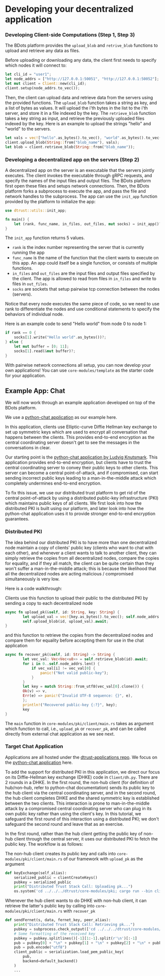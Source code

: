 # Developing your decentralized application

### Developing Client-side Computations (Step 1, Step 3)
The BDots platform provides the `upload_blob` and `retrive_blob` functions to upload and retrieve any data as files.

Before uploading or downloading any data, the client first needs to specify which nodes it will connect to:
```rust
let cli_id = "user1";
let node_addrs = ["http://127.0.0.1:50051", "http://127.0.0.1:50052"];
let mut client = Client::new(cli_id);
client.setup(node_addrs.to_vec());
```

Then, the client can upload data and retrieve data from the servers using the provided functions. The `upload_blob` function takes a string as key, and a list of bytes as values. It will upload the i'th bytes in the list to the i'th server, and store it in a file indexed by the key. The `retrieve_blob` function takes a key string as input, and retrieve the previously uploaded files indexed by the key. Here is an example to upload the strings "hello" and "world" to the servers.  

```rust
let vals = vec!["hello".as_bytes().to_vec(), "world".as_bytes().to_vec()];
client.upload_blob(String::from("blob_name"), vals);
let blob = client.retrieve_blob(String::from("blob_name"));
```

<!-- Here is an example client function that uploads a public key to all servers using `upload_blob` and recover them through `retrieve_blob`.
```rust
async fn upload_pk(&self, id: String, key: String) {
    let upload_val = vec![key.as_bytes().to_vec(); self.node_addrs.len()];
    self.upload_blob(id, upload_val).await;
}

async fn recover_pk(&self, id: String) -> String {
    let vec_val: Vec<Vec<u8>> = self.retrieve_blob(id).await;
    for i in 0..self.node_addrs.len() {
        if vec_val[i] != vec_val[0] {
            panic!("Not valid public-key");
        }
    }
    let key = match String::from_utf8(vec_val[0].clone()) {
        Ok(v) => v,
        Err(e) => panic!("Invalid UTF-8 sequence: {}", e),
    };
    println!("recover public-key {:?}", key);
    key
}
``` -->

### Developing a decentralized app on the servers (Step 2)
A decentralized app on the server is an executable that the servers jointly executes. The client invokes the executable through gRPC requests, and specify the names of the input files and output files. The BDots platform first open these files and setups network connections. Then, the BDots platform forks a subprocess to execute the app, and pass the file and network handles to the subprocess. The app can use the ```init_app``` function provided by the platform to initialize the app:

```rust
use dtrust::utils::init_app;

fn main() {
    let (rank, func_name, in_files, out_files, mut socks) = init_app()?;
}
```

The `init_app` function returns 5 values. 
* `rank` is the index number representing the server that is currently running the app
* `func_name` is the name of the function that the client wants to execute on this app. An app could itself be a single function, or consists of multiple functions. 
* `in_files` and `out_files` are the input files and output files specified by the client. The app is allowed to read from files in `in_files` and write to files in `out_files`. 
* `socks` are sockets that setup pairwise tcp connection between the nodes (servers). 

Notice that every node executes the same piece of code, so we need to use rank to differentiate the nodes and use conditional statements to specify the behaviors of individual node.

Here is an example code to send "Hello world" from node 0 to node 1:
```rust
if rank == 0 {
    socks[1].write("Hello world".as_bytes())?;
} else {
    let mut buffer = [0; 11];
    socks[1].read(&mut buffer)?;
}
```
With pairwise network connections all setup, you can now develop your own applications! You can use `core-modules/template` as the starter code for your application. 



## Example App: Chat
We will now work through an example application developed on top of the BDots platform.

We use a [python-chat application](https://github.com/dtrust-project/dtrust-applications/tree/master/python-chat-dtrust) as our example here.

In this application, clients use Elliptic-curve Diffie Hellman key exchange to set up symmetric keys which are used to encrypt all conversation that happens between the clients. This provides end-to-end encryption as the central coordinating server doesn't get to see the messages in the conversations in clear. 

Our starting point is the [python-chat application by Ludvig Knutsmark](https://github.com/ludvigknutsmark/python-chat). This application provides end-to-end encryption, but clients have to trust the central coordinating server to convey their public keys to other clients. This server can become a central point-of-attack, and if compromised, can start sending incorrect public keys leading to a man-in-the-middle attack which completely undermines end-to-end encryption.

To fix this issue, we use our distributed trust platform to get rid of the central point-of-attack by using a distributed public-key infrastructure (PKI) which maintains public keys of all clients. We first look into how the distributed PKI is built using our platform, and later look into how the python-chat application uses it to provide stronger end-to-end encryption guarantees.

### Distributed PKI
The idea behind our distributed PKI is to have more than one decentralized node maintain a copy of clients' public key (clients who want to chat with each other), and whenever a client wants to talk to another client, they can simply retrieve the copies from all decentralized nodes, compare the copies for equality, and if they all match, the client can be quite certain than they won't suffer a man-in-the-middle attack; this is because the likelihood that all the decentralized nodes are acting malicious / compromised simultaneously is very low.

Here is a code walkthrough:

Clients use this function to upload their public to the distributed PKI by sending a copy to each decentralized node
```rust
async fn upload_pk(&self, id: String, key: String) {
        let upload_val = vec![key.as_bytes().to_vec(); self.node_addrs.len()];
        self.upload_blob(id, upload_val).await;
}
```
and this function to retrieve the copies from the decentralized nodes and compare them for equality before accepting them for use in the chat application
```rust
async fn recover_pk(&self, id: String) -> String {
        let vec_val: Vec<Vec<u8>> = self.retrieve_blob(id).await;
        for i in 0..self.node_addrs.len() {
            if vec_val[i] != vec_val[0] {
                panic!("Not valid public-key");
            }
        }
        let key = match String::from_utf8(vec_val[0].clone()) {
        Ok(v) => v,
        Err(e) => panic!("Invalid UTF-8 sequence: {}", e),
        };
        println!("Recovered public-key {:?}", key);
        key
}
```
The `main` function in `core-modules/pki/client/main.rs` takes as argument which function to call, i.e., `upload_pk` or `recover_pk`, and can be called directly from external chat application as we see next.

### Target Chat Application
Applications are all hosted under the [dtrust-applications repo](https://github.com/dtrust-project/dtrust-applications). We focus on the [python-chat application](https://github.com/dtrust-project/dtrust-applications/tree/master/python-chat-dtrust) here.

To add the support for distributed PKI in this application, we direct our focus on its Diffie-Hellman key exchange (DHKE) code in `Client/dh.py`. There are 2 rounds in a DHKE. In the first round, the non-hub client (for definition of hub/non-hub, refer to python-chat documentation) sends its public key to the hub client via the central coordinating server, and in the second round, the hub client completes DHKE and the shared symmetric key is established between the two clients. This interaction is prone to man-in-the-middle attack by a compromised central coordinating server who can plug in its own public key rather than using the client's key. In this tutorial, we safeguard the first round of this interaction using a distributed PKI; we don't safeguard the second round and leave that as an exercise.

In the first round, rather than the hub client getting the public key of non-hub client through the central server, it uses our distributed PKI to fetch the public key. The workflow is as follows:

The non-hub client creates its public key and calls into `core-modules/pki/client/main.rs` of our framework with `upload_pk` as the argument
```python
def keyExchange(self_alias):
    serialized_public = clientCreateKeys()
    pubkey = serialized_public
    print("Distributed Trust Stack Call: Uploading pk...")
    os.system('cd ../../../dtrust/core-modules/pki; cargo run --bin client upload_pk ' + str(self_alias) + ' "' + str(pubkey) + '"')
```

Whenever the hub client wants to do DHKE with non-hub client, it can retrieve the latter's public key by calling into `core-modules/pki/client/main.rs` with `recover_pk`
```python
def sendFernet(s, data, fernet_key, peer_alias):
    print("Distributed Trust Stack Call: Retrieving pk...")
    pubkey = subprocess.check_output(['cd ../../../dtrust/core-modules/pki; cargo run --bin client recover_pk ' + str(peer_alias)], shell=True)
    # Some formatting of the received key
    pubkey = pubkey.splitlines()[-1][1:-1].split(r'\n')[:-1]
    pub = pubkey[0] + "\n" + pubkey[1] + "\n" + pubkey[2] + "\n" + pubkey[3] + "\n" + pubkey[4] 
    pub = pub.encode("utf8")
    client_public = serialization.load_pem_public_key(
        pub,
        backend=default_backend()
    )
    ...
```